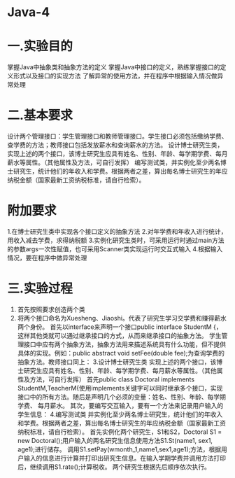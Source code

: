 # Java-4
# 一.实验目的
掌握Java中抽象类和抽象方法的定义
掌握Java中接口的定义，熟练掌握接口的定义形式以及接口的实现方法
了解异常的使用方法，并在程序中根据输入情况做异常处理
# 二.基本要求
设计两个管理接口：学生管理接口和教师管理接口。学生接口必须包括缴纳学费、查学费的方法；教师接口包括发放薪水和查询薪水的方法。
设计博士研究生类，实现上述的两个接口，该博士研究生应具有姓名、性别、年龄、每学期学费、每月薪水等属性。（其他属性及方法，可自行发挥）
编写测试类，并实例化至少两名博士研究生，统计他们的年收入和学费。根据两者之差，算出每名博士研究生的年应纳税金额（国家最新工资纳税标准，请自行检索）。
# 附加要求
1.在博士研究生类中实现各个接口定义的抽象方法
2.对年学费和年收入进行统计，用收入减去学费，求得纳税额
3.实例化研究生类时，可采用运行时通过main方法的参数args一次性赋值，也可采用Scanner类实现运行时交互式输入
4.根据输入情况，要在程序中做异常处理
# 三.实验过程
1. 首先按照要求创造两个类
2. 将两个接口命名为Xuesheng、Jiaoshi。代表了研究生学习交学费和赚得薪水两个身份。
首先以interface来声明一个接口public interface StudentM {，这样其他类就可以通过继承接口的方式，从而来继承接口的抽象方法。
学生管理接口中应有两个抽象方法，抽象方法用来描述系统具有什么功能，但不提供具体的实现。例如：public abstract void setFee(double fee);为查询学费的抽象方法。教师接口同上：
3.设计博士研究生类
  实现上述的两个接口，该博士研究生应具有姓名、性别、年龄、每学期学费、每月薪水等属性。（其他属性及方法，可自行发挥）
首先public class Doctoral implements StudentM,TeacherM{使用implements关键字可以同时继承多个接口，实现接口中的所有方法。随后是声明几个必须的变量：姓名、性别、年龄、每学期学费、 每月薪水。
其次，要编写交互输入，要有一个方法来记录用户输入的学生信息：
4.编写测试类
  并实例化至少两名博士研究生，统计他们的年收入和学费。根据两者之差，算出每名博士研究生的年应纳税金额（国家最新工资纳税标准，请自行检索）。
首先实例化两个研究生，S1和S2，Doctoral S1 = new Doctoral();用户输入的两名研究生信息使用方法S1.St(name1, sex1, age1);进行储存。
调用S1.setPay(wmonth_1,name1,sex1,age1);方法，根据用户输入的信息进行计算并打印出研究生信息。在输入学期学费并调用方法打印后，继续调用S1.rate();计算税收。
两个研究生根据先后顺序依次执行。





   


   
  

